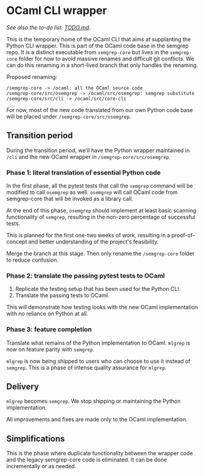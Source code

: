 # OCaml CLI wrapper

_See also the to-do list: [TODO.md](TODO.md)._

This is the temporary home of the OCaml CLI that aims at supplanting
the Python CLI wrapper. This is part of the OCaml code base in the
semgrep repo. It is a distinct executable from `semgrep-core` but lives
in the `semgrep-core` folder for now to avoid massive renames and
difficult git conflicts. We can do this renaming in a short-lived
branch that only handles the renaming.

Proposed renaming:

```
/semgrep-core -> /ocaml: all the OCaml source code
/semgrep-core/src/osemgrep -> /ocaml/src/osemgrep: semgrep substitute
/semgrep-core/src/cli -> /ocaml/src/core-cli
```

For now, most of the new code translated from our own Python code base
will be placed under `/semgrep-core/src/osemgrep`.

## Transition period

During the transition period, we'll have the Python wrapper maintained
in `/cli` and the new OCaml wrapper in `/semgrep-core/src/osemgrep`.

### Phase 1: literal translation of essential Python code

In the first phase, all the pytest tests that call the `semgrep`
command will be modified to call `osemgrep` as well. `osemgrep` will
call OCaml code from semgrep-core that will be invoked as a library
call.

At the end of this phase, `osemgrep` should implement at least basic
scanning functionality of `semgrep`, resulting in the non-zero
percentage of successful tests.

This is planned for the first one-two weeks of work, resulting in a
proof-of-concept and better understanding of the project's
feasibility.

Merge the branch at this stage. Then only rename the `/semgrep-core`
folder to reduce confusion.

### Phase 2: translate the passing pytest tests to OCaml

1. Replicate the testing setup that has been used for the
   Python CLI.
2. Translate the passing tests to OCaml.

This will demonstrate how testing looks with the new OCaml
implementation with no reliance on Python at all.

### Phase 3: feature completion

Translate what remains of the Python implementation to
OCaml. `mlgrep` is now on feature parity with `semgrep`.

`mlgrep` is now being shipped to users who can choose to use it
instead of `semgrep`. This is a phase of intense quality assurance for
`mlgrep`.

## Delivery

`mlgrep` becomes `semgrep`. We stop shipping or maintaining the Python
implementation.

All improvements and fixes are made only to the OCaml implementation.

## Simplifications

This is the phase where duplicate functionality between the wrapper
code and the legacy semgrep-core code is eliminated. It can be done
incrementally or as needed.
